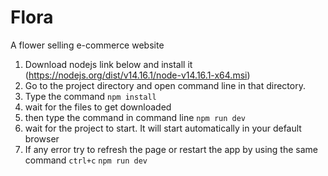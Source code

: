 # Flora
A flower selling e-commerce website


1. Download nodejs link below and install it (https://nodejs.org/dist/v14.16.1/node-v14.16.1-x64.msi)
2. Go to the project directory and open command line in that directory.
3. Type the command 
`npm install`
4. wait for the files to get downloaded
5. then type the command in command line 
`npm run dev`
6. wait for the project to start. It will start automatically in your default browser
7. If any error try to refresh the page or restart the app by using the same command
`ctrl+c`
`npm run dev`
